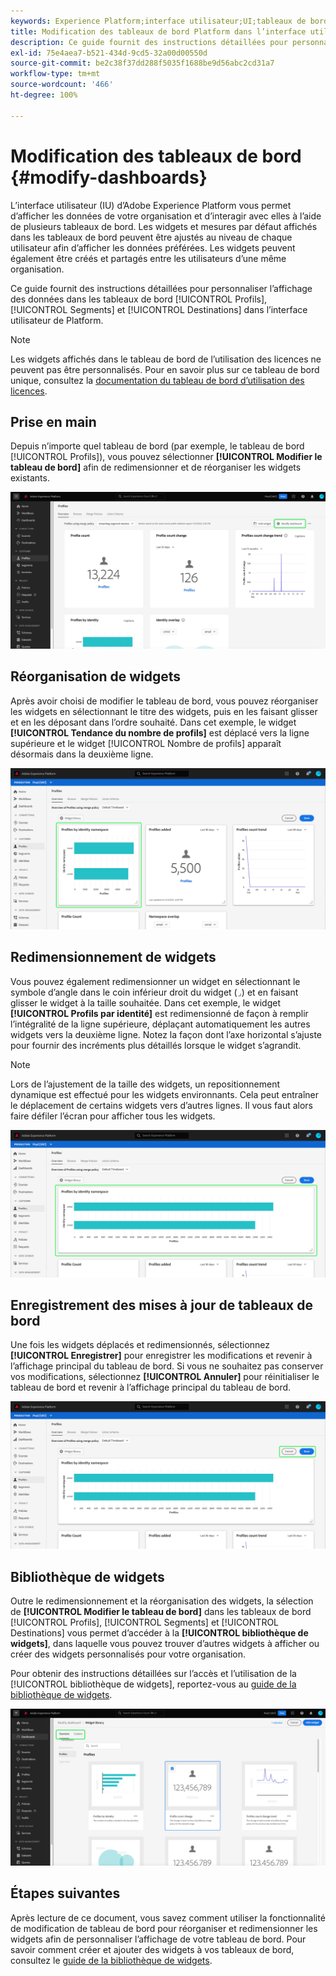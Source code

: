 ```yaml
---
keywords: Experience Platform;interface utilisateur;UI;tableaux de bord;tableau de bord;profils;segments;destinations;utilisation des licences
title: Modification des tableaux de bord Platform dans l’interface utilisateur
description: Ce guide fournit des instructions détaillées pour personnaliser l’affichage des données Adobe Experience Platform de votre organisation dans les tableaux de bord.
exl-id: 75e4aea7-b521-434d-9cd5-32a00d00550d
source-git-commit: be2c38f37dd288f5035f1688be9d56abc2cd31a7
workflow-type: tm+mt
source-wordcount: '466'
ht-degree: 100%

---
```


# Modification des tableaux de bord {#modify-dashboards}

L’interface utilisateur (IU) d’Adobe Experience Platform vous permet d’afficher les données de votre organisation et d’interagir avec elles à l’aide de plusieurs tableaux de bord. Les widgets et mesures par défaut affichés dans les tableaux de bord peuvent être ajustés au niveau de chaque utilisateur afin d’afficher les données préférées. Les widgets peuvent également être créés et partagés entre les utilisateurs d’une même organisation.

Ce guide fournit des instructions détaillées pour personnaliser l’affichage des données dans les tableaux de bord [!UICONTROL Profils], [!UICONTROL Segments] et [!UICONTROL Destinations] dans l’interface utilisateur de Platform.

>[!NOTE]
>
>Les widgets affichés dans le tableau de bord de l’utilisation des licences ne peuvent pas être personnalisés. Pour en savoir plus sur ce tableau de bord unique, consultez la [documentation du tableau de bord d’utilisation des licences](../guides/license-usage.md).

## Prise en main

Depuis n’importe quel tableau de bord (par exemple, le tableau de bord [!UICONTROL Profils]), vous pouvez sélectionner **[!UICONTROL Modifier le tableau de bord]** afin de redimensionner et de réorganiser les widgets existants.

![](../images/customization/modify-dashboard.png)

## Réorganisation de widgets

Après avoir choisi de modifier le tableau de bord, vous pouvez réorganiser les widgets en sélectionnant le titre des widgets, puis en les faisant glisser et en les déposant dans l’ordre souhaité. Dans cet exemple, le widget **[!UICONTROL Tendance du nombre de profils]** est déplacé vers la ligne supérieure et le widget [!UICONTROL Nombre de profils] apparaît désormais dans la deuxième ligne.

![](../images/customization/move-widget.png)

## Redimensionnement de widgets

Vous pouvez également redimensionner un widget en sélectionnant le symbole d’angle dans le coin inférieur droit du widget (`⌟`) et en faisant glisser le widget à la taille souhaitée. Dans cet exemple, le widget **[!UICONTROL Profils par identité]** est redimensionné de façon à remplir l’intégralité de la ligne supérieure, déplaçant automatiquement les autres widgets vers la deuxième ligne. Notez la façon dont l’axe horizontal s’ajuste pour fournir des incréments plus détaillés lorsque le widget s’agrandit.

>[!NOTE]
>
>Lors de l’ajustement de la taille des widgets, un repositionnement dynamique est effectué pour les widgets environnants. Cela peut entraîner le déplacement de certains widgets vers d’autres lignes. Il vous faut alors faire défiler l’écran pour afficher tous les widgets.

![](../images/customization/resize-widget.png)

## Enregistrement des mises à jour de tableaux de bord

Une fois les widgets déplacés et redimensionnés, sélectionnez **[!UICONTROL Enregistrer]** pour enregistrer les modifications et revenir à l’affichage principal du tableau de bord. Si vous ne souhaitez pas conserver vos modifications, sélectionnez **[!UICONTROL Annuler]** pour réinitialiser le tableau de bord et revenir à l’affichage principal du tableau de bord.

![](../images/customization/save-changes.png)

## Bibliothèque de widgets

Outre le redimensionnement et la réorganisation des widgets, la sélection de **[!UICONTROL Modifier le tableau de bord]** dans les tableaux de bord [!UICONTROL Profils], [!UICONTROL Segments] et [!UICONTROL Destinations] vous permet d’accéder à la **[!UICONTROL bibliothèque de widgets]**, dans laquelle vous pouvez trouver d’autres widgets à afficher ou créer des widgets personnalisés pour votre organisation.

Pour obtenir des instructions détaillées sur l’accès et l’utilisation de la [!UICONTROL bibliothèque de widgets], reportez-vous au [guide de la bibliothèque de widgets](widget-library.md).

![](../images/customization/widget-library.png)

## Étapes suivantes

Après lecture de ce document, vous savez comment utiliser la fonctionnalité de modification de tableau de bord pour réorganiser et redimensionner les widgets afin de personnaliser l’affichage de votre tableau de bord. Pour savoir comment créer et ajouter des widgets à vos tableaux de bord, consultez le [guide de la bibliothèque de widgets](widget-library.md).
